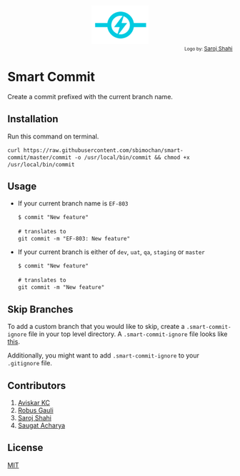 <div align="center">
  <a href="https://github.com/sbimochan/smart-commit">
    <img style="width: 128px;" src="assets/logo.jpg">
  </a>
  <br/>

</div>
<div align="right" style="font-size:10px">
  Logo by: <a href="http://sarojshahi.com.np/" target="_blank" style="font-size:12px">Saroj Shahi</a>
</div>

# Smart Commit

Create a commit prefixed with the current branch name.

## Installation

Run this command on terminal.

```shell
curl https://raw.githubusercontent.com/sbimochan/smart-commit/master/commit -o /usr/local/bin/commit && chmod +x /usr/local/bin/commit
```

## Usage

* If your current branch name is `EF-803`

  ```shell
  $ commit "New feature"

  # translates to
  git commit -m "EF-803: New feature"
  ```

* If your current branch is either of `dev`, `uat`, `qa`, `staging` or `master`

  ```shell
  $ commit "New feature"

  # translates to
  git commit -m "New feature"
  ```

## Skip Branches

To add a custom branch that you would like to skip, create a `.smart-commit-ignore` file in your top level directory. A `.smart-commit-ignore` file looks like [this](https://github.com/sbimochan/smart-commit/blob/master/.smart-commit-ignore).

Additionally, you might want to add `.smart-commit-ignore` to your `.gitignore` file.

## Contributors

1. [Aviskar KC](https://github.com/aviskarkc10)
2. [Robus Gauli](https://github.com/RobusGauli)
3. [Saroj Shahi](http://sarojshahi.com.np/)
4. [Saugat Acharya](https://github.com/mesaugat)

## License

[MIT](LICENSE)
